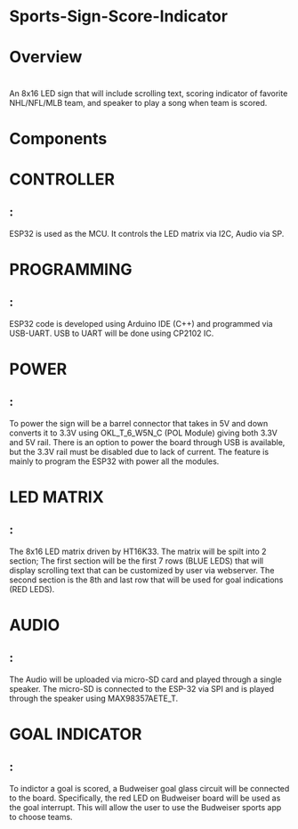 # Sports-Sign-Score-Indicator

# Overview <h1> 
An 8x16 LED sign that will include scrolling text, scoring indicator of favorite NHL/NFL/MLB team, and speaker to play a song when team is scored.

# Components <h1>

# CONTROLLER <h2>:
ESP32 is used as the MCU. It controls the LED matrix via I2C, Audio via SP.

# PROGRAMMING <h2>:
ESP32 code is developed using Arduino IDE (C++) and programmed via USB-UART. USB to UART will be done using CP2102 IC.

# POWER <h2>:
To power the sign will be a barrel connector that takes in 5V and down converts it to 3.3V using OKL_T_6_W5N_C (POL Module) giving both 3.3V and 5V rail. There is an option to power the board through USB is available, but the 3.3V rail must be disabled due to lack of current. The feature is mainly to program the ESP32 with power all the modules.

# LED MATRIX <h2>:
The 8x16 LED matrix driven by HT16K33. The matrix will be spilt into 2 section; The first section will be the first 7 rows (BLUE LEDS) that will display scrolling text that can be customized by user via webserver. The second section is the 8th and last row that will be used for goal indications (RED LEDS). 

# AUDIO <h2>:
The Audio will be uploaded via micro-SD card and played through a single speaker. The micro-SD is connected to the ESP-32 via SPI and is played through the speaker using MAX98357AETE_T.

# GOAL INDICATOR <h2>:
To indictor a goal is scored, a Budweiser goal glass circuit will be connected to the board. Specifically, the red LED on Budweiser board will be used as the goal interrupt. This will allow the user to use the Budweiser sports app to choose teams.
